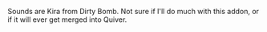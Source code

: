 Sounds are Kira from Dirty Bomb. Not sure if I'll do much with this addon, or if it will ever get merged into Quiver.
